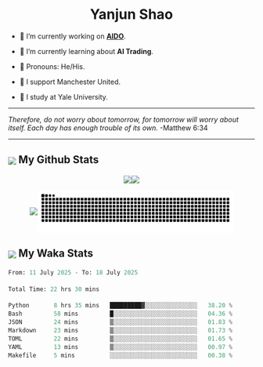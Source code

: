 

<h1 align="center">Yanjun Shao</h1>

- 🐒 I’m currently working on **[AIDO](https://github.com/genbio-ai/AIDO)**.

- 🦧 I’m currently learning about **AI Trading**.

- 🦍 Pronouns: He/His.

- 👹 I support Manchester United.

- 🐶 I study at Yale University.

---

<i> Therefore, do not worry about tomorrow, for tomorrow will worry about itself. Each day has enough trouble of its own. </i> -Matthew 6:34

---

<h2><img src="https://emojis.slackmojis.com/emojis/images/1579216111/7550/pikachu_wave.gif?1579216111" align="center" width="28" /> My Github Stats</h2>

<p align="center"><img align="center" src = "https://github-readme-stats.vercel.app/api?username=super-dainiu&show_icons=true&count_private=true&theme=tokyonight&hide=issues&line_height=30" width="400px"><img align="center" src = "https://github-readme-streak-stats.herokuapp.com/?user=super-dainiu&theme=tokyonight" width="400px"></p>

<p align="center"><img align="center" width="400px" src="https://github-readme-stats.vercel.app/api/top-langs/?username=super-dainiu&layout=compact&theme=tokyonight&hide=html,tex,jupyter%20notebook"><img align="center" width="400px" src="https://github.com/super-dainiu/super-dainiu/blob/output/github-contribution-grid-snake.svg"></p>

<h2><img src="https://emojis.slackmojis.com/emojis/images/1579216111/7550/pikachu_wave.gif?1579216111" align="center" width="28" /> My Waka Stats</h2>

<!--START_SECTION:waka-->

```python
From: 11 July 2025 - To: 18 July 2025

Total Time: 22 hrs 30 mins

Python       8 hrs 35 mins   █████████▓░░░░░░░░░░░░░░░   38.20 %
Bash         58 mins         █░░░░░░░░░░░░░░░░░░░░░░░░   04.36 %
JSON         24 mins         ▒░░░░░░░░░░░░░░░░░░░░░░░░   01.83 %
Markdown     23 mins         ▒░░░░░░░░░░░░░░░░░░░░░░░░   01.73 %
TOML         22 mins         ▒░░░░░░░░░░░░░░░░░░░░░░░░   01.65 %
YAML         13 mins         ▒░░░░░░░░░░░░░░░░░░░░░░░░   00.97 %
Makefile     5 mins          ░░░░░░░░░░░░░░░░░░░░░░░░░   00.38 %
```

<!--END_SECTION:waka-->
